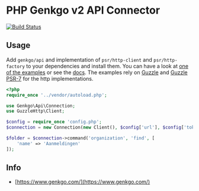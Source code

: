 PHP Genkgo v2 API Connector
============================================

[![Build Status](https://travis-ci.org/genkgo/api.png?branch=master)](https://travis-ci.org/genkgo/api)

## Usage

Add `genkgo/api` and implementation of `psr/http-client` and `psr/http-factory` to your dependencies and install them. 
You can have a look at [one of the examples](examples) or see the [docs](docs/index.md). The examples rely on 
[Guzzle](https://github.com/guzzle/guzzle) and [Guzzle PSR-7](https://github.com/guzzle/psr7) for the http implementations.

```php
<?php
require_once '../vendor/autoload.php';

use Genkgo\Api\Connection;
use GuzzleHttp\Client;

$config = require_once 'config.php';
$connection = new Connection(new Client(), $config['url'], $config['token']);

$folder = $connection->command('organization', 'find', [
    'name' => 'Aanmeldingen'
]);
```

## Info

* [https://www.genkgo.com/](https://www.genkgo.com/)
